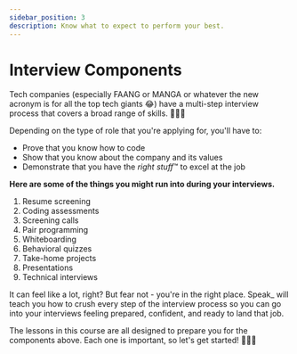 ```yaml
---
sidebar_position: 3
description: Know what to expect to perform your best.
---
```


# Interview Components

Tech companies (especially FAANG or MANGA or whatever the new acronym is for all the top tech giants 😂) have a multi-step interview process that covers a broad range of skills. 🧑🏾‍💻

Depending on the type of role that you're applying for, you'll have to:

- Prove that you know how to code
- Show that you know about the company and its values
- Demonstrate that you have the *right stuff*™️ to excel at the job

**Here are some of the things you might run into during your interviews.**

1. Resume screening
2. Coding assessments
3. Screening calls
4. Pair programming
5. Whiteboarding
6. Behavioral quizzes
7. Take-home projects
8. Presentations
9. Technical interviews

It can feel like a lot, right? But fear not - you're in the right place. Speak\_ will teach you how to crush every step of the interview process so you can go into your interviews feeling prepared, confident, and ready to land that job.

The lessons in this course are all designed to prepare you for the components above. Each one is important, so let's get started! 🏃🏼‍♂️
